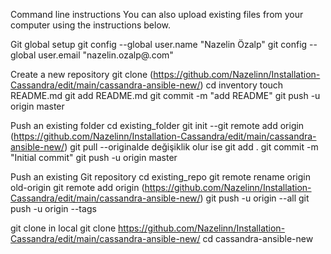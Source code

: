 Command line instructions
You can also upload existing files from your computer using the instructions below.


Git global setup
git config --global user.name "Nazelin Özalp"
git config --global user.email "nazelin.ozalp@.com"

Create a new repository
git clone (https://github.com/Nazelinn/Installation-Cassandra/edit/main/cassandra-ansible-new/)
cd inventory
touch README.md
git add README.md
git commit -m "add README"
git push -u origin master

Push an existing folder
cd existing_folder
git init
--git remote add origin (https://github.com/Nazelinn/Installation-Cassandra/edit/main/cassandra-ansible-new/)
git pull --originalde değişiklik olur ise
git add .
git commit -m "Initial commit"
git push -u origin master

Push an existing Git repository
cd existing_repo
git remote rename origin old-origin
git remote add origin (https://github.com/Nazelinn/Installation-Cassandra/edit/main/cassandra-ansible-new/)
git push -u origin --all
git push -u origin --tags

git clone in local 
git clone https://github.com/Nazelinn/Installation-Cassandra/edit/main/cassandra-ansible-new/
cd cassandra-ansible-new
